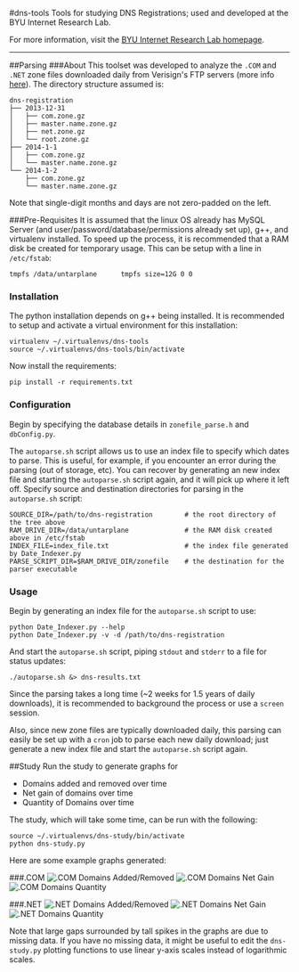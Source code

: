 #dns-tools
Tools for studying DNS Registrations; used and developed at the BYU Internet Research Lab.

For more information, visit the [BYU Internet Research Lab homepage](http://www.fht.byu.edu/).

---
##Parsing
###About
This toolset was developed to analyze the `.COM` and `.NET` zone files downloaded daily from Verisign's FTP servers (more info [here](http://www.verisigninc.com/en_US/channel-resources/domain-registry-products/zone-file/index.xhtml)). The directory structure assumed is:
```
dns-registration
├── 2013-12-31
│   ├── com.zone.gz
│   ├── master.name.zone.gz
│   ├── net.zone.gz
│   └── root.zone.gz
├── 2014-1-1
│   ├── com.zone.gz
│   └── master.name.zone.gz
└── 2014-1-2
    ├── com.zone.gz
    └── master.name.zone.gz
``` 
Note that single-digit months and days are not zero-padded on the left.


###Pre-Requisites
It is assumed that the linux OS already has MySQL Server (and user/password/database/permissions already set up), g++, and virtualenv installed. To speed up the process, it is recommended that a RAM disk be created for temporary usage. This can be setup with a line in `/etc/fstab`:
```
tmpfs /data/untarplane		tmpfs size=12G 0 0
```

### Installation
The python installation depends on g++ being installed. It is recommended to setup and activate a virtual environment for this installation:
```
virtualenv ~/.virtualenvs/dns-tools
source ~/.virtualenvs/dns-tools/bin/activate
```
Now install the requirements:
```
pip install -r requirements.txt
```
### Configuration
Begin by specifying the database details in `zonefile_parse.h` and `dbConfig.py`. 

The `autoparse.sh` script allows us to use an index file to specify which dates to parse. This is useful, for example, if you encounter an error during the parsing (out of storage, etc). You can recover by generating an new index file and starting the `autoparse.sh` script again, and it will pick up where it left off. Specify source and destination directories for parsing in the `autoparse.sh` script:
```
SOURCE_DIR=/path/to/dns-registration 		# the root directory of the tree above
RAM_DRIVE_DIR=/data/untarplane				# the RAM disk created above in /etc/fstab
INDEX_FILE=index_file.txt 					# the index file generated by Date_Indexer.py
PARSE_SCRIPT_DIR=$RAM_DRIVE_DIR/zonefile 	# the destination for the parser executable
```
### Usage
Begin by generating an index file for the `autoparse.sh` script to use:
```
python Date_Indexer.py --help
python Date_Indexer.py -v -d /path/to/dns-registration
```
And start the `autoparse.sh` script, piping `stdout` and `stderr` to a file for status updates:
```
./autoparse.sh &> dns-results.txt
```

Since the parsing takes a long time (~2 weeks for 1.5 years of daily downloads), it is recommended to background the process or use a `screen` session. 

Also, since new zone files are typically downloaded daily, this parsing can easily be set up with a `cron` job to parse each new daily download; just generate a new index file and start the `autoparse.sh` script again. 

##Study
Run the study to generate graphs for 
* Domains added and removed over time
* Net gain of domains over time
* Quantity of Domains over time

The study, which will take some time, can be run with the following:
```
source ~/.virtualenvs/dns-study/bin/activate
python dns-study.py
```

Here are some example graphs generated:

###.COM
![.COM Domains Added/Removed](https://github.com/ejsuncy/dns-tools/blob/master/COM_bar_graph.png)
![.COM Domains Net Gain](https://github.com/ejsuncy/dns-tools/blob/master/COM_net_gain.png)
![.COM Domains Quantity](https://github.com/ejsuncy/dns-tools/blob/master/COM_quantity.png)

###.NET
![.NET Domains Added/Removed](https://github.com/ejsuncy/dns-tools/blob/master/NET_bar_graph.png)
![.NET Domains Net Gain](https://github.com/ejsuncy/dns-tools/blob/master/NET_net_gain.png)
![.NET Domains Quantity](https://github.com/ejsuncy/dns-tools/blob/master/NET_quantity.png)

Note that large gaps surrounded by tall spikes in the graphs are due to missing data. If you have no missing data, it might be useful to edit the `dns-study.py` plotting functions to use linear y-axis scales instead of logarithmic scales.
